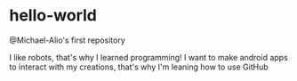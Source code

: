# hello-world
@Michael-Alio's first repository

I like robots, that's why I learned programming!
I want to make android apps to interact with my creations, that's why I'm leaning how to use GitHub
